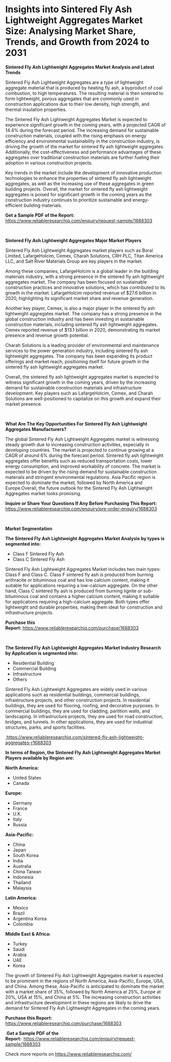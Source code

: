 <p><h1>Insights into Sintered Fly Ash Lightweight Aggregates Market Size: Analysing Market Share, Trends, and Growth from 2024 to 2031</h1></p><p><strong>Sintered Fly Ash Lightweight Aggregates Market Analysis and Latest Trends</strong></p>
<p><p>Sintered Fly Ash Lightweight Aggregates are a type of lightweight aggregate material that is produced by heating fly ash, a byproduct of coal combustion, to high temperatures. The resulting material is then sintered to form lightweight, porous aggregates that are commonly used in construction applications due to their low density, high strength, and thermal insulation properties.</p><p>The Sintered Fly Ash Lightweight Aggregates Market is expected to experience significant growth in the coming years, with a projected CAGR of 14.4% during the forecast period. The increasing demand for sustainable construction materials, coupled with the rising emphasis on energy efficiency and environmental sustainability in the construction industry, is driving the growth of the market for sintered fly ash lightweight aggregates. Additionally, the cost-effectiveness and performance advantages of these aggregates over traditional construction materials are further fueling their adoption in various construction projects.</p><p>Key trends in the market include the development of innovative production technologies to enhance the properties of sintered fly ash lightweight aggregates, as well as the increasing use of these aggregates in green building projects. Overall, the market for sintered fly ash lightweight aggregates is poised for significant growth in the coming years as the construction industry continues to prioritize sustainable and energy-efficient building materials.</p></p>
<p><strong>Get a Sample PDF of the Report:&nbsp;</strong> <a href="https://www.reliableresearchiq.com/enquiry/request-sample/1688303">https://www.reliableresearchiq.com/enquiry/request-sample/1688303</a></p>
<p>&nbsp;</p>
<p><strong>Sintered Fly Ash Lightweight Aggregates Major Market Players</strong></p>
<p><p>Sintered Fly Ash Lightweight Aggregates market players such as Boral Limited, LafargeHolcim, Cemex, Charah Solutions, CRH PLC, Titan America LLC, and Salt River Materials Group are key players in the market. </p><p>Among these companies, LafargeHolcim is a global leader in the building materials industry, with a strong presence in the sintered fly ash lightweight aggregates market. The company has been focused on sustainable construction practices and innovative solutions, which has contributed to its growth in the market. LafargeHolcim reported revenue of $27.6 billion in 2020, highlighting its significant market share and revenue generation.</p><p>Another key player, Cemex, is also a major player in the sintered fly ash lightweight aggregates market. The company has a strong presence in the global construction industry and has been investing in sustainable construction materials, including sintered fly ash lightweight aggregates. Cemex reported revenue of $13.1 billion in 2020, demonstrating its market presence and revenue growth potential.</p><p>Charah Solutions is a leading provider of environmental and maintenance services to the power generation industry, including sintered fly ash lightweight aggregates. The company has been expanding its product offerings and market reach, positioning itself for future growth in the sintered fly ash lightweight aggregates market.</p><p>Overall, the sintered fly ash lightweight aggregates market is expected to witness significant growth in the coming years, driven by the increasing demand for sustainable construction materials and infrastructure development. Key players such as LafargeHolcim, Cemex, and Charah Solutions are well-positioned to capitalize on this growth and expand their market presence.</p></p>
<p>&nbsp;</p>
<p><strong>What Are The Key Opportunities For Sintered Fly Ash Lightweight Aggregates Manufacturers?</strong></p>
<p><p>The global Sintered Fly Ash Lightweight Aggregates market is witnessing steady growth due to increasing construction activities, especially in developing countries. The market is projected to continue growing at a CAGR of around 6% during the forecast period. Sintered fly ash lightweight aggregates offer benefits such as reduced transportation costs, lower energy consumption, and improved workability of concrete. The market is expected to be driven by the rising demand for sustainable construction materials and stringent environmental regulations. Asia Pacific region is expected to dominate the market, followed by North America and Europe.Overall, the future outlook for the Sintered Fly Ash Lightweight Aggregates market looks promising.</p></p>
<p><strong>Inquire or Share Your Questions If Any Before Purchasing This Report:</strong> <a href="https://www.reliableresearchiq.com/enquiry/pre-order-enquiry/1688303">https://www.reliableresearchiq.com/enquiry/pre-order-enquiry/1688303</a></p>
<p>&nbsp;</p>
<p><strong>Market Segmentation</strong></p>
<p><strong>The Sintered Fly Ash Lightweight Aggregates Market Analysis by types is segmented into:</strong></p>
<p><ul><li>Class F Sintered Fly Ash</li><li>Class C Sintered Fly Ash</li></ul></p>
<p><p>Sintered Fly Ash Lightweight Aggregates Market includes two main types: Class F and Class C. Class F sintered fly ash is produced from burning anthracite or bituminous coal and has low calcium content, making it suitable for applications requiring a low-calcium aggregate. On the other hand, Class C sintered fly ash is produced from burning lignite or sub-bituminous coal and contains a higher calcium content, making it suitable for applications requiring a high-calcium aggregate. Both types offer lightweight and durable properties, making them ideal for construction and infrastructure projects.</p></p>
<p><strong>Purchase this Report:&nbsp;</strong><a href="https://www.reliableresearchiq.com/purchase/1688303">https://www.reliableresearchiq.com/purchase/1688303</a></p>
<p>&nbsp;</p>
<p><strong>The Sintered Fly Ash Lightweight Aggregates Market Industry Research by Application is segmented into:</strong></p>
<p><ul><li>Residential Building</li><li>Commercial Building</li><li>Infrastructure</li><li>Others</li></ul></p>
<p><p>Sintered Fly Ash Lightweight Aggregates are widely used in various applications such as residential buildings, commercial buildings, infrastructure projects, and other construction projects. In residential buildings, they are used for flooring, roofing, and decorative purposes. In commercial buildings, they are used for cladding, partition walls, and landscaping. In infrastructure projects, they are used for road construction, bridges, and tunnels. In other applications, they are used for industrial structures, parks, and sports facilities.</p></p>
<p><a href="https://www.reliableresearchiq.com/sintered-fly-ash-lightweight-aggregates-r1688303">&nbsp;https://www.reliableresearchiq.com/sintered-fly-ash-lightweight-aggregates-r1688303</a></p>
<p><strong>In terms of Region, the Sintered Fly Ash Lightweight Aggregates Market Players available by Region are:</strong></p>
<p>
    <p> <strong> North America: </strong>
        <ul>
            <li>United States</li>
            <li>Canada</li>
        </ul>
        </p> 
    <p> <strong> Europe: </strong>
        <ul>
            <li>Germany</li>
            <li>France</li>
            <li>U.K.</li>
            <li>Italy</li>
            <li>Russia</li>
        </ul>
        </p> 
    <p> <strong> Asia-Pacific: </strong>
        <ul>
            <li>China</li>
            <li>Japan</li>
            <li>South Korea</li>
            <li>India</li>
            <li>Australia</li>
            <li>China Taiwan</li>
            <li>Indonesia</li>
            <li>Thailand</li>
            <li>Malaysia</li>
        </ul>
        </p> 
    <p> <strong> Latin America: </strong>
        <ul>
            <li>Mexico</li>
            <li>Brazil</li>
            <li>Argentina Korea</li>
            <li>Colombia</li>
        </ul>
        </p> 
    <p> <strong> Middle East & Africa: </strong>
        <ul>
            <li>Turkey</li>
            <li>Saudi</li>
            <li>Arabia</li>
            <li>UAE</li>
            <li>Korea</li>
        </ul>
    </p>
    </p>
<p><p>The growth of Sintered Fly Ash Lightweight Aggregates market is expected to be prominent in the regions of North America, Asia-Pacific, Europe, USA, and China. Among these, Asia-Pacific is anticipated to dominate the market with a market share of 35%, followed by North America at 25%, Europe at 20%, USA at 15%, and China at 5%. The increasing construction activities and infrastructure development in these regions are likely to drive the demand for Sintered Fly Ash Lightweight Aggregates in the coming years.</p></p>
<p><strong>Purchase this Report: </strong><a href="https://www.reliableresearchiq.com/purchase/1688303">https://www.reliableresearchiq.com/purchase/1688303</a></p>
<p>&nbsp;<strong>Get a Sample PDF of the Report:&nbsp;&nbsp;</strong><a href="https://www.reliableresearchiq.com/enquiry/request-sample/1688303">https://www.reliableresearchiq.com/enquiry/request-sample/1688303</a></p>
<p><strong></strong></p>
<p>Check more reports on <a href="https://www.reliableresearchiq.com/">https://www.reliableresearchiq.com/</a></p>